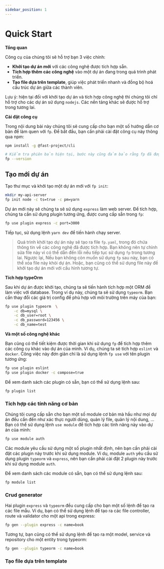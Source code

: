```yaml
---
sidebar_position: 1
---
```


# Quick Start

**Tổng quan**

Công cụ của chúng tôi sẽ hỗ trợ bạn 3 việc chính:
- **Khởi tạo dự án mới** với các công nghệ được tích hợp sẵn.
- **Tích hợp thêm các công nghệ** vào một dự án đang trong quá trình phát triển.
- **Tạo file dựa trên template**, giúp việc phát triển nhanh và đồng bộ hoá cấu trúc dự án giữa các thành viên.

Lưu ý: hiện tại đối với khởi tạo dự án và tích hợp công nghệ thì chúng tôi chỉ hỗ trợ cho các dự án sử dụng `nodejs`. Các nền tảng khác sẽ được hỗ trợ trong tương lai.

**Cài đặt công cụ**

Trong nội dung bài này chúng tôi sẽ cung cấp cho bạn một số hướng dẫn cơ bản để làm quen với `fp`. Để bắt đầu, bạn cần phải cài đặt công cụ này thông qua npm:

```bash
npm install -g @fast-project/cli

# Kiểm tra phiên bản hiện tại, bước này cũng đảm bảo rằng fp đã được cài đặt thành công
fp --version
```

## Tạo mới dự án

Tạo  thư mục và khởi tạo một dự án mới với `fp init`:

```bash
mkdir my-api-server
fp init node -c ts=true -c pm=yarn
```

Dự án mới này sẽ chúng ta sẽ sử dụng `express` làm web server. Để tích hợp, chúng ta cần sử dụng plugin tương ứng, được cung cấp sẵn trong `fp`:

```bash
fp use plugin express -c port=3000
```

Tiếp tục, sử dụng lệnh `yarn dev` để tiến hành chạy server. 

>Quá trình khởi tạo dự án này sẽ tạo ra file `fp.yaml`, trong đó chứa thông tin về các công nghệ đã được tích hợp. Bạn không nên tự chỉnh sửa file này vì có thể dẫn đến lỗi nếu tiếp tục sử dụng `fp` trong tương lai. Ngược lại, Nếu bạn không còn muốn sử dụng `fp` sau này, bạn có thể xóa file này khỏi dự án. Hoặc, bạn cũng có thể sử dụng file này để khởi tạo dự án mới với cấu hình tương tự.

**Tích hợp typeOrm**

Sau khi dự án được khởi tạo, chúng ta sẽ tiến hành tích hợp một ORM để làm việc với database. Trong ví dụ này, chúng ta sẽ sử dụng `typeorm`. Bạn cần thay đổi các giá trị config để phù hợp với môi trường trên máy của bạn:
```bash
fp use plugin typeorm  \
    -c db=mysql \
    -c db_user=root \
    -c db_password=123456 \
    -c db_name=test
```

**Và một số công nghệ khác**

Bạn cũng có thể tiết kiệm được thời gian khi sử dụng `fp` để tích hợp thêm các công cụ khác vào dự án của mình. Ví dụ, chúng ta sẽ tích hợp `eslint` và `docker`. Công việc này đơn giản chỉ là sử dụng lệnh `fp use` với tên plugin tương ứng:

```bash
fp use plugin eslint
fp use plugin docker -c compose=true
```

Để xem danh sách các plugin có sẵn, bạn có thể sử dụng lệnh sau:
```bash 
fp plugin list
```

### Tích hợp các tính năng cơ bản

Chúng tôi cung cấp sẵn cho bạn một số module cơ bản mà hầu như mọi dự án đều cần đến như xác thực người dùng, quản lý file, quản lý nội dung, ... Bạn có thể sử dụng lệnh `use module` để tích hợp các tính năng này vào dự án của mình:

```bash
fp use module auth
```

Các module yêu cầu sử dụng một số plugin nhất định, nên bạn cần phải cài đặt các plugin này trước khi sử dụng module. Ví dụ, module `auth` yêu cầu sử dụng plugin `typeorm` và `express`, nên bạn cần phải cài đặt 2 plugin này trước khi sử dụng module `auth`.

Để xem danh sách các module có sẵn, bạn có thể sử dụng lệnh sau:
```bash
fp module list
```

### Crud generator

Hai plugin `express` và `typeorm` đều cung cấp cho bạn một số lệnh để tạo ra các file mẫu. Ví dụ, bạn có thể sử dụng lệnh để tạo ra các file controller, route và validator cho một api trong express:
```bash
fp gen --plugin express -c name=book
```

Tương tự, bạn cũng có thể sử dụng lệnh để tạo ra một model, service và repository cho một entity trong typeorm:
```bash
fp gen --plugin typeorm -c name=book
```

### Tạo file dựa trên template